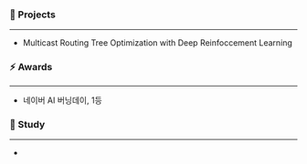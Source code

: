 <!--
**blesk011/blesk011** is a ✨ _special_ ✨ repository because its `README.md` (this file) appears on your GitHub profile.-->

### 🌱 Projects
---
- Multicast Routing Tree Optimization with Deep Reinfoccement Learning

### ⚡ Awards  
---
- 네이버 AI 버닝데이, 1등

### 🔭 Study  
---
- 


<div align=center>

